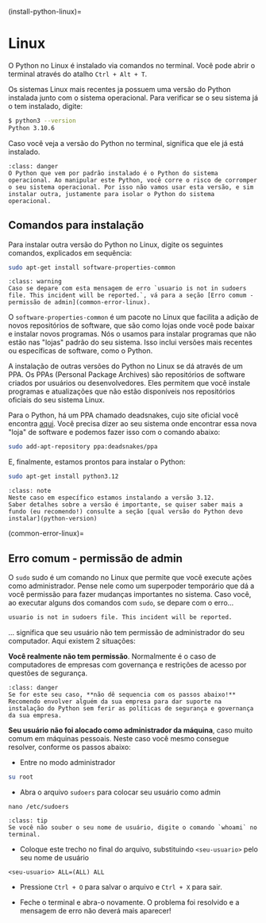 (install-python-linux)=
# Linux



O Python no Linux é instalado via comandos no terminal. Você pode abrir o terminal através do atalho `Ctrl + Alt + T`. 

Os sistemas Linux mais recentes ja possuem uma versão do Python instalada junto com o sistema operacional. Para verificar se o seu sistema já o tem instalado, digite:

```bash
$ python3 --version
Python 3.10.6
```

Caso você veja a versão do Python no terminal, significa que ele já está instalado.

```{admonition} Atenção
:class: danger
O Python que vem por padrão instalado é o Python do sistema operacional. Ao manipular este Python, você corre o risco de corromper o seu sistema operacional. Por isso não vamos usar esta versão, e sim instalar outra, justamente para isolar o Python do sistema operacional.
```

## Comandos para instalação

Para instalar outra versão do Python no Linux, digite os seguintes comandos, explicados em sequência:

```bash
sudo apt-get install software-properties-common
```

```{admonition} Em caso de erro
:class: warning
Caso se depare com esta mensagem de erro `usuario is not in sudoers file. This incident will be reported.`, vá para a seção [Erro comum - permissão de admin](common-error-linux).
```

O `software-properties-common` é um pacote no Linux que facilita a adição de novos repositórios de software, que são como lojas onde você pode baixar e instalar novos programas. Nós o usamos para instalar programas que não estão nas "lojas" padrão do seu sistema. Isso inclui versões mais recentes ou específicas de software, como o Python.

A instalação de outras versões do Python no Linux se dá através de um PPA. Os PPAs (Personal Package Archives) são repositórios de software criados por usuários ou desenvolvedores. Eles permitem que você instale programas e atualizações que não estão disponíveis nos repositórios oficiais do seu sistema Linux.

Para o Python, há um PPA chamado deadsnakes, cujo site oficial você encontra [aqui](https://launchpad.net/~deadsnakes/+archive/ubuntu/ppa). Você precisa dizer ao seu sistema onde encontrar essa nova "loja" de software e podemos fazer isso com o comando abaixo: 

```bash
sudo add-apt-repository ppa:deadsnakes/ppa
```

E, finalmente, estamos prontos para instalar o Python:

```bash
sudo apt-get install python3.12
```

```{admonition} Nota sobre versões do Python
:class: note
Neste caso em específico estamos instalando a versão 3.12.
Saber detalhes sobre a versão é importante, se quiser saber mais a fundo (eu recomendo!) consulte a seção [qual versão do Python devo instalar](python-version)
```

(common-error-linux)=
## Erro comum - permissão de admin

O `sudo` sudo é um comando no Linux que permite que você execute ações como administrador. Pense nele como um superpoder temporário que dá a você permissão para fazer mudanças importantes no sistema. Caso você, ao executar alguns dos comandos com `sudo`, se depare com o erro...

```bash
usuario is not in sudoers file. This incident will be reported.
```

... significa que seu usuário não tem permissão de administrador do seu computador. Aqui existem 2 situações:

**Você realmente não tem permissão**. Normalmente é o caso de computadores de empresas com governança e restrições de acesso por questões de segurança.
```{admonition} Atenção
:class: danger
Se for este seu caso, **não dê sequencia com os passos abaixo!** Recomendo envolver alguém da sua empresa para dar suporte na instalação do Python sem ferir as políticas de segurança e governança da sua empresa.
```

**Seu usuário não foi alocado como administrador da máquina**, caso muito comum em máquinas pessoais. Neste caso você mesmo consegue resolver, conforme os passos abaixo:

- Entre no modo administrador
```bash
su root
``` 

- Abra o arquivo `sudoers` para colocar seu usuário como admin
```
nano /etc/sudoers
```

```{admonition} Consultando seu usuário
:class: tip
Se você não souber o seu nome de usuário, digite o comando `whoami` no terminal.
```

- Coloque este trecho no final do arquivo, substituindo `<seu-usuario>` pelo seu nome de usuário
```text
<seu-usuario> ALL=(ALL) ALL
```

- Pressione `Ctrl + O` para salvar o arquivo e `Ctrl + X` para sair.
  
- Feche o terminal e abra-o novamente. O problema foi resolvido e a mensagem de erro não deverá mais aparecer!


